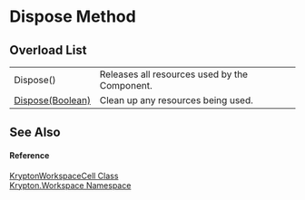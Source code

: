 # Dispose Method


## Overload List
<table>
<tr>
<td>Dispose()</td>
<td>Releases all resources used by the Component.</td></tr>
<tr>
<td><a href="65e57cc9-24cf-bb99-0fff-86300cd7eb62.md">Dispose(Boolean)</a></td>
<td>Clean up any resources being used.</td></tr>
</table>

## See Also


#### Reference
<a href="b97e121c-fcc0-2249-475a-015f2aa73754.md">KryptonWorkspaceCell Class</a>  
<a href="0dbf488f-9676-a1e5-a949-1b4bcea03d52.md">Krypton.Workspace Namespace</a>  

